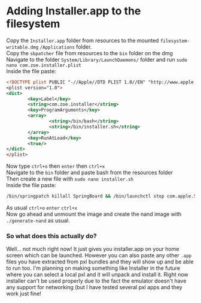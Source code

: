 # Adding Installer.app to the filesystem
Copy the `Installer.app` folder from resources to the mounted `filesystem-writable.dmg` `/Applications` folder. <br>
Copy the `sbpatcher` file from resources to the `bin` folder on the dmg <br>
Navigate to the folder `System/Library/LaunchDaemons/` folder and run `sudo nano com.zoe.installer.plist` <br>
Inside the file paste: <br>

```xml
<!DOCTYPE plist PUBLIC "-//Apple//DTD PLIST 1.0//EN" "http://www.apple.com/DTDs$
<plist version="1.0">
<dict>
        <key>Label</key>
        <string>com.zoe.installer</string>
        <key>ProgramArguments</key>
        <array>
                <string>/bin/bash</string>
                <string>/bin/installer.sh</string> 
        </array>
        <key>RunAtLoad</key>
        <true/>
</dict>
</plist>
```
Now type `ctrl+o` then `enter` then `ctrl+x` <br>
Navigate to the `bin` folder and paste bash from the resources folder <br>
Then create a new file with `sudo nano installer.sh` <br>
Inside the file paste:

```bash
/bin/springpatch killall SpringBoard && /bin/launchctl stop com.apple.SpringBoard && /bin/launchctl start com.apple.SpringBoard
```
As usual `ctrl+o` `enter` `ctrl+x` <br>
Now go ahead and unmount the image and create the nand image with `./generate-nand` as usual.

### So what does this actually do? 
Well... not much right now! It just gives you installer.app on your home screen which can be launched. However you can also paste any other `.app` files you have extracted from pxl bundles
and they will show up and be able to run too. I'm planning on making something like Installer in the future where you can select a local pxl and it will unpack and install it. Right now 
installer can't be used properly due to the fact the emulator doesn't have any support for networking (but I have tested several pxl apps and they work just fine!



